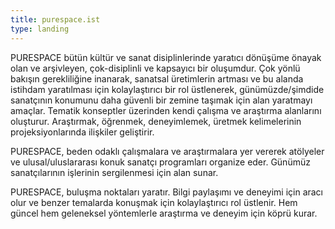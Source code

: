 ```yaml
---
title: purespace.ist
type: landing
---
```

PURESPACE bütün kültür ve sanat disiplinlerinde yaratıcı dönüşüme önayak olan ve arşivleyen, çok-disiplinli ve kapsayıcı bir oluşumdur. Çok yönlü bakışın gerekliliğine inanarak, sanatsal üretimlerin artması ve bu alanda istihdam yaratılması için kolaylaştırıcı bir rol üstlenerek, günümüzde/şimdide sanatçının konumunu daha güvenli bir zemine taşımak için alan yaratmayı amaçlar. Tematik konseptler üzerinden kendi çalışma ve araştırma alanlarını oluşturur. Araştırmak, öğrenmek, deneyimlemek, üretmek kelimelerinin projeksiyonlarında ilişkiler geliştirir.

PURESPACE, beden odaklı çalışmalara ve araştırmalara yer vererek atölyeler ve ulusal/uluslararası konuk sanatçı programları organize eder. Günümüz sanatçılarının işlerinin sergilenmesi için alan sunar.

PURESPACE, buluşma noktaları yaratır. Bilgi paylaşımı ve deneyimi için aracı olur ve benzer temalarda konuşmak için kolaylaştırıcı rol üstlenir. Hem güncel hem geleneksel yöntemlerle araştırma ve deneyim için köprü kurar.
